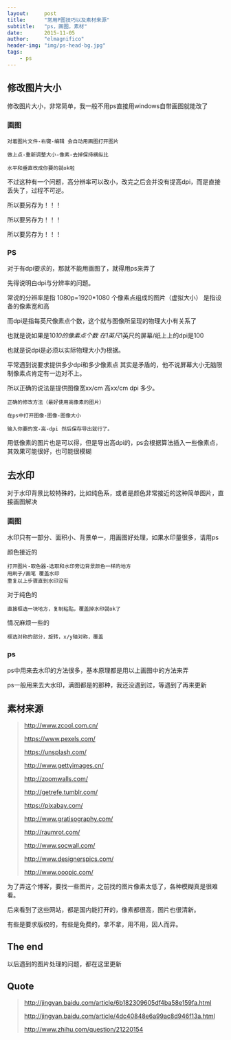 ```yaml
---
layout:     post
title:      "常用P图技巧以及素材来源"
subtitle:   "ps，画图，素材"
date:       2015-11-05
author:     "elmagnifico"
header-img: "img/ps-head-bg.jpg"
tags:
    - ps
---
```



## 修改图片大小

修改图片大小，非常简单，我一般不用ps直接用windows自带画图就能改了

### 画图
    
    对着图片文件-右键-编辑 会自动用画图打开图片
    
    做上点-重新调整大小-像素-去掉保持横纵比
    
    水平和垂直改成你要的就ok啦

不过这种有一个问题，高分辨率可以改小，改完之后会并没有提高dpi，而是直接丢失了，过程不可逆。

所以要另存为！！！

所以要另存为！！！

所以要另存为！！！

### PS

对于有dpi要求的，那就不能用画图了，就得用ps来弄了

先得说明白dpi与分辨率的问题。

常说的分辨率是指 1080p=1920*1080 个像素点组成的图片（虚拟大小）
是指设备的像素宽和高

而dpi是指每英尺像素点个数，这个就与图像所呈现的物理大小有关系了

也就是说如果是10*10的像素点个数 在1英尺*1英尺的屏幕/纸上上的dpi是100

也就是说dpi是必须以实际物理大小为根据。

平常遇到说要求提供多少dpi和多少像素点 其实是矛盾的，他不说屏幕大小无脑限制像素点肯定有一边对不上。

所以正确的说法是提供图像宽xx/cm 高xx/cm dpi 多少。
    
    正确的修改方法（最好使用高像素的图片）
    
    在ps中打开图像-图像-图像大小
    
    输入你要的宽-高-dpi 然后保存导出就行了。

用低像素的图片也是可以得，但是导出高dpi的，ps会根据算法插入一些像素点，其效果可能很好，也可能很模糊
    

## 去水印

对于水印背景比较特殊的，比如纯色系，或者是颜色非常接近的这种简单图片，直接画图解决

### 画图

水印只有一部分、面积小、背景单一，用画图好处理，如果水印量很多，请用ps

颜色接近的

    打开图片-取色器-选取和水印旁边背景颜色一样的地方
	用刷子/画笔 覆盖水印
	重复以上步骤直到水印没有

对于纯色的
	
	直接框选一块地方，复制粘贴，覆盖掉水印就ok了

情况麻烦一些的

	框选对称的部分，旋转，x/y轴对称，覆盖

### ps

ps中用来去水印的方法很多，基本原理都是用以上画图中的方法来弄

ps一般用来去大水印，满图都是的那种，我还没遇到过，等遇到了再来更新

## 素材来源 

> http://www.zcool.com.cn/
> 
> https://www.pexels.com/
> 
> https://unsplash.com/
> 
> http://www.gettyimages.cn/
> 
> http://zoomwalls.com/
> 
> http://getrefe.tumblr.com/
> 
> https://pixabay.com/
> 
> http://www.gratisography.com/
> 
> http://raumrot.com/
> 
> http://www.socwall.com/
> 
> http://www.designerspics.com/
> 
> http://www.ooopic.com/

为了弄这个博客，要找一些图片，之前找的图片像素太低了，各种模糊真是很难看。

后来看到了这些网站，都是国内能打开的，像素都很高，图片也很清新。

有些是要求版权的，有些是免费的，拿不拿，用不用，因人而异。

## The end

以后遇到的图片处理的问题，都在这里更新

## Quote

> http://jingyan.baidu.com/article/6b182309605df4ba58e159fa.html
> 
> http://jingyan.baidu.com/article/4dc40848e6a99ac8d946f13a.html
> 
> http://www.zhihu.com/question/21220154




